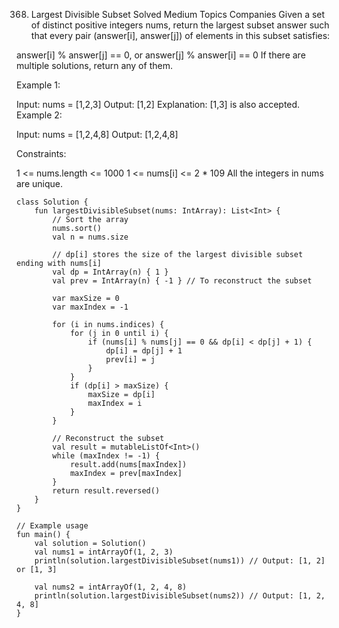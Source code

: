 368. Largest Divisible Subset
Solved
Medium
Topics
Companies
Given a set of distinct positive integers nums, return the largest subset answer such that every pair (answer[i], answer[j]) of elements in this subset satisfies:

answer[i] % answer[j] == 0, or
answer[j] % answer[i] == 0
If there are multiple solutions, return any of them.

 

Example 1:

Input: nums = [1,2,3]
Output: [1,2]
Explanation: [1,3] is also accepted.
Example 2:

Input: nums = [1,2,4,8]
Output: [1,2,4,8]
 

Constraints:

1 <= nums.length <= 1000
1 <= nums[i] <= 2 * 109
All the integers in nums are unique.

```k
class Solution {
    fun largestDivisibleSubset(nums: IntArray): List<Int> {
        // Sort the array
        nums.sort()
        val n = nums.size

        // dp[i] stores the size of the largest divisible subset ending with nums[i]
        val dp = IntArray(n) { 1 }
        val prev = IntArray(n) { -1 } // To reconstruct the subset

        var maxSize = 0
        var maxIndex = -1

        for (i in nums.indices) {
            for (j in 0 until i) {
                if (nums[i] % nums[j] == 0 && dp[i] < dp[j] + 1) {
                    dp[i] = dp[j] + 1
                    prev[i] = j
                }
            }
            if (dp[i] > maxSize) {
                maxSize = dp[i]
                maxIndex = i
            }
        }

        // Reconstruct the subset
        val result = mutableListOf<Int>()
        while (maxIndex != -1) {
            result.add(nums[maxIndex])
            maxIndex = prev[maxIndex]
        }
        return result.reversed()
    }
}

// Example usage
fun main() {
    val solution = Solution()
    val nums1 = intArrayOf(1, 2, 3)
    println(solution.largestDivisibleSubset(nums1)) // Output: [1, 2] or [1, 3]

    val nums2 = intArrayOf(1, 2, 4, 8)
    println(solution.largestDivisibleSubset(nums2)) // Output: [1, 2, 4, 8]
}

```
